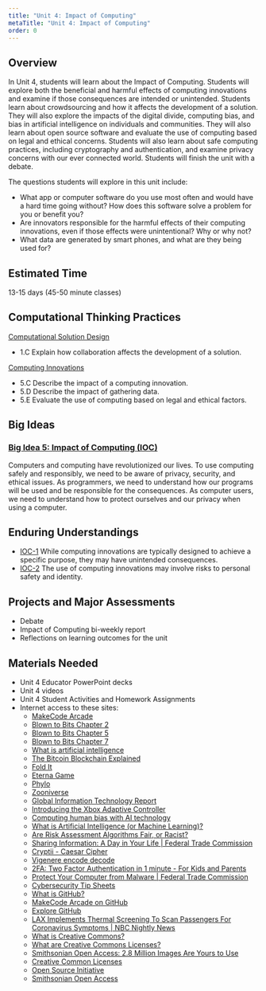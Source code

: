 ```yaml
---
title: "Unit 4: Impact of Computing"
metaTitle: "Unit 4: Impact of Computing"
order: 0
---
```


## Overview

In Unit 4, students will learn about the Impact of Computing. Students will explore both the beneficial and harmful effects of computing innovations and examine if those consequences are intended or unintended. Students learn about crowdsourcing and how it affects the development of a solution. They will also explore the impacts of the digital divide, computing bias, and bias in artificial intelligence on individuals and communities. They will also learn about open source software and evaluate the use of computing based on legal and ethical concerns. Students will also learn about safe computing practices, including cryptography and authentication, and examine privacy concerns with our ever connected world. Students will finish the unit with a debate.

The questions students will explore in this unit include:

* What app or computer software do you use most often and would have a hard time going without? How does this software solve a problem for you or benefit you?
* Are innovators responsible for the harmful effects of their computing innovations, even if those effects were unintentional? Why or why not?
* What data are generated by smart phones, and what are they being used for?

## Estimated Time

13-15 days (45-50 minute classes)

## Computational Thinking Practices

[Computational Solution Design](https://apcentral.collegeboard.org/pdf/ap-computer-science-principles-course-and-exam-description.pdf#page=23)

* 1.C Explain how collaboration affects the development of a solution.

[Computing Innovations](https://apcentral.collegeboard.org/pdf/ap-computer-science-principles-course-and-exam-description.pdf#page=23)

* 5.C Describe the impact of a computing innovation.
* 5.D Describe the impact of gathering data.
* 5.E Evaluate the use of computing based on legal and ethical factors.

## Big Ideas

### [Big Idea 5: Impact of Computing (IOC)](https://apcentral.collegeboard.org/pdf/ap-computer-science-principles-course-and-exam-description.pdf#page=118)

Computers and computing have revolutionized our lives. To use computing safely and responsibly, we need to be aware of privacy, security, and ethical issues. As programmers, we need to understand how our programs will be used and be responsible for the consequences. As computer users, we need to understand how to protect ourselves and our privacy when using a computer.

## Enduring Understandings

* [IOC-1](https://apcentral.collegeboard.org/pdf/ap-computer-science-principles-course-and-exam-description.pdf#page=121) While computing innovations are typically designed to achieve a specific purpose, they may have unintended consequences.
* [IOC-2](https://apcentral.collegeboard.org/pdf/ap-computer-science-principles-course-and-exam-description.pdf#page=128) The use of computing innovations may involve risks to personal safety and identity.

## Projects and Major Assessments

* Debate
* Impact of Computing bi-weekly report
* Reflections on learning outcomes for the unit

## Materials Needed

* Unit 4 Educator PowerPoint decks
* Unit 4 videos
* Unit 4 Student Activities and Homework Assignments 
* Internet access to these sites: 
    * [MakeCode Arcade](https://arcade.makecode.com)
    * [Blown to Bits Chapter 2](http://www.bitsbook.com/wp-content/uploads/2008/12/chapter2.pdf)
    * [Blown to Bits Chapter 5](http://www.bitsbook.com/wp-content/uploads/2008/12/chapter5.pdf)
    * [Blown to Bits Chapter 7](http://www.bitsbook.com/wp-content/uploads/2008/12/chapter7.pdf)
    * [What is artificial intelligence](https://youtu.be/nASDYRkbQIY)
    * [The Bitcoin Blockchain Explained](https://youtu.be/M_zCjjy59cg)
    * [Fold It](https://fold.it/)
    * [Eterna Game](https://eternagame.org/)
    * [Phylo](https://phylo.cs.mcgill.ca/)
    * [Zooniverse](https://www.zooniverse.org/)
    * [Global Information Technology Report](https://www.insead.edu/sites/default/files/assets/dept/globalindices/docs/GITR-2016-report.pdf#page=32)
    * [Introducing the Xbox Adaptive Controller](https://youtu.be/9fcK19CAjWM)
    * [Computing human bias with AI technology](https://youtu.be/RyanJ2h-9-g)
    * [What is Artificial Intelligence (or Machine Learning)?](https://youtu.be/mJeNghZXtMo)
    * [Are Risk Assessment Algorithms Fair, or Racist?](https://youtu.be/Gi4YeRqfb24)
    * [Sharing Information: A Day in Your Life | Federal Trade Commission](https://youtu.be/O5OsQsB7Hg4)
    * [Cryptii - Caesar Cipher](https://cryptii.com/pipes/caesar-cipher)
    * [Vigenere encode decode](https://arcade.makecode.com/13486-26863-60368-95323)
    * [2FA: Two Factor Authentication in 1 minute - For Kids and Parents](https://youtu.be/zvkloHj6aLg)
    * [Protect Your Computer from Malware | Federal Trade Commission](https://youtu.be/XU8PHihT_P4)
    * [Cybersecurity Tip Sheets](https://www.cisa.gov/publication/national-cybersecurity-awareness-month-publications)
    * [What is GitHub?](https://youtu.be/w3jLJU7DT5E)
    * [MakeCode Arcade on GitHub](https://github.com/microsoft/pxt-arcade/)
    * [Explore GitHub](https://github.com/explore)
    * [LAX Implements Thermal Screening To Scan Passengers For Coronavirus Symptoms | NBC Nightly News](https://youtu.be/rIboxokekE0)
    * [What is Creative Commons?](https://youtu.be/dPZTh2NKTm4)
    * [What are Creative Commons Licenses?](https://youtu.be/srVPLrmlBJY)
    * [Smithsonian Open Access: 2.8 Million Images Are Yours to Use](https://youtu.be/B5vC2kweCNk)
    * [Creative Common Licenses](https://creativecommons.org/about/cclicenses/)
    * [Open Source Initiative](https://opensource.org/osd)
    * [Smithsonian Open Access](https://www.si.edu/openaccess)
